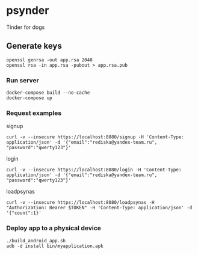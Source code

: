 # psynder
Tinder for dogs


## Generate keys
```
openssl genrsa -out app.rsa 2048
openssl rsa -in app.rsa -pubout > app.rsa.pub
```

### Run server
```
docker-compose build --no-cache
docker-compose up
```
### Request examples
signup
```
curl -v --insecure https://localhost:8080/signup -H 'Content-Type: application/json' -d '{"email":"rediska@yandex-team.ru", "password":"qwerty123"}'
```
login
```
curl -v --insecure https://localhost:8080/login -H 'Content-Type: application/json' -d '{"email":"rediska@yandex-team.ru", "password":"qwerty123"}'
```
loadpsynas
```
curl -v --insecure https://localhost:8080/loadpsynas -H "Authorization: Bearer $TOKEN" -H 'Content-Type: application/json' -d '{"count":1}'
```

### Deploy app to a physical device
```
./build_android_app.sh
adb -d install bin/myapplication.apk
```
